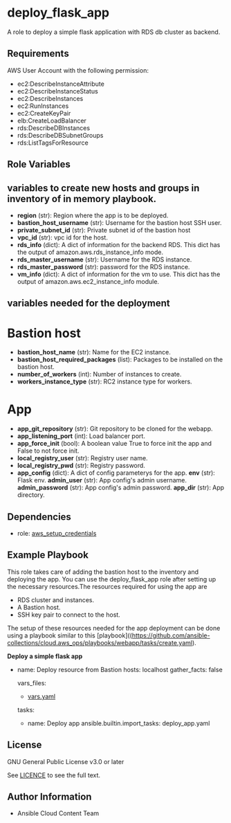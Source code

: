deploy_flask_app
==================

A role to deploy a simple flask application with RDS db cluster as backend.

Requirements
------------

AWS User Account with the following permission:

* ec2:DescribeInstanceAttribute
* ec2:DescribeInstanceStatus
* ec2:DescribeInstances
* ec2:RunInstances
* ec2:CreateKeyPair
* elb:CreateLoadBalancer
* rds:DescribeDBInstances
* rds:DescribeDBSubnetGroups
* rds:ListTagsForResource

Role Variables
--------------

## variables to create new hosts and groups in inventory of in memory playbook.

* **region** (str): Region where the app is to be deployed.
* **bastion_host_username** (str): Username for the bastion host SSH user.
* **private_subnet_id** (str): Private subnet id of the bastion host
* **vpc_id** (str): vpc id for the host.
* **rds_info** (dict): A dict of information for the backend RDS. This dict has the output of amazon.aws.rds_instance_info mode.
* **rds_master_username** (str): Username for the RDS instance.
* **rds_master_password** (str): password for the RDS instance.
* **vm_info** (dict): A dict of information for the vm to use. This dict has the output of amazon.aws.ec2_instance_info module.

## variables needed for the deployment

# Bastion host
* **bastion_host_name** (str): Name for the EC2 instance.
* **bastion_host_required_packages** (list): Packages to be installed on the bastion host.
* **number_of_workers** (int): Number of instances to create.
* **workers_instance_type** (str): RC2 instance type for workers.

# App
* **app_git_repository** (str): Git repository to be cloned for the webapp.
* **app_listening_port** (int): Load balancer port.
* **app_force_init** (bool): A boolean value True to force init the app and False to not force init.
* **local_registry_user** (str): Registry user name.
* **local_registry_pwd** (str): Registry password.
* **app_config** (dict): A dict of config parameterys for the app.
    **env** (str): Flask env.
    **admin_user** (str): App config's admin username.
    **admin_password** (str): App config's admin password.
    **app_dir** (str): App directory.

Dependencies
------------

- role: [aws_setup_credentials](../aws_setup_credentials/README.md)

Example Playbook
----------------

This role takes care of adding the bastion host to the inventory and deploying the app. You can use the deploy_flask_app role after setting up the necessary resources.The resources required for using the app are

* RDS cluster and instances.
* A Bastion host.
* SSH key pair to connect to the host.

The setup of these resources needed for the app deployment can be done using a playbook similar to this [playbook]((https://github.com/ansible-collections/cloud.aws_ops/playbooks/webapp/tasks/create.yaml).

**Deploy a simple flask app**

- name: Deploy resource from Bastion
  hosts: localhost
  gather_facts: false

  vars_files:
    - [vars.yaml](https://github.com/ansible-collections/cloud.aws_ops/playbooks/webapp/vars/main.yaml)

  tasks:
    - name: Deploy app
      ansible.builtin.import_tasks: deploy_app.yaml

License
-------

GNU General Public License v3.0 or later

See [LICENCE](https://github.com/ansible-collections/cloud.aws_ops/blob/main/LICENSE) to see the full text.

Author Information
------------------

- Ansible Cloud Content Team
